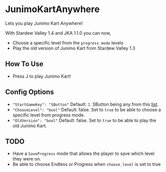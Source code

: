 ﻿# JunimoKartAnywhere
Lets you play Junimo Kart Anywhere!

With Stardew Valley 1.4 and JKA 1.1.0 you can now,
- Choose a specific level from the `progress mode` levels
- Play the old version of Junimo Kart from Stardew Valley 1.3

## How To Use
- Press ﻿J to play Junimo Kart!

## Config Options
- `"StartGameKey": "SButton"` Default: `J`. SButton being any from this [list](https://stardewvalleywiki.com/Modding:Player_Guide/Key_Bindings).
- `"ChooseLevel": "bool"` Default: false. Set to `true` to be able to choose a specific level from progress mode.
- `"OldVersion": "bool"` Default: false. Set to `true` to be able to play the old Junimo Kart.

## TODO
- Have a `SaveProgress` mode that allows the player to save which level they were on.
- Be able to choose Endless or Progress when `choose_level` is set to true